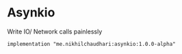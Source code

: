 # Asynkio
Write IO/ Network calls painlessly

    implementation "me.nikhilchaudhari:asynkio:1.0.0-alpha"